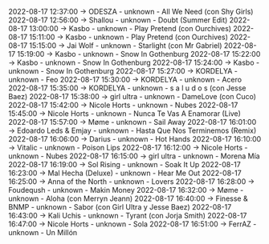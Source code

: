 2022-08-17 12:37:00 -> ODESZA - unknown - All We Need (con Shy Girls)
2022-08-17 12:56:00 -> Shallou - unknown - Doubt (Summer Edit)
2022-08-17 13:00:00 -> Kasbo - unknown - Play Pretend (con Ourchives)
2022-08-17 15:11:00 -> Kasbo - unknown - Play Pretend (con Ourchives)
2022-08-17 15:15:00 -> Jai Wolf - unknown - Starlight (con Mr Gabriel)
2022-08-17 15:19:00 -> Kasbo - unknown - Snow In Gothenburg
2022-08-17 15:22:00 -> Kasbo - unknown - Snow In Gothenburg
2022-08-17 15:24:00 -> Kasbo - unknown - Snow In Gothenburg
2022-08-17 15:27:00 -> KORDELYA - unknown - Feo
2022-08-17 15:30:00 -> KORDELYA - unknown - Acero
2022-08-17 15:35:00 -> KORDELYA - unknown - s a l u d o s (con Jesse Baez)
2022-08-17 15:38:00 -> girl ultra - unknown - DameLove (con Cuco)
2022-08-17 15:42:00 -> Nicole Horts - unknown - Nubes
2022-08-17 15:45:00 -> Nicole Horts - unknown - Nunca Te Vas A Enamorar (Live)
2022-08-17 15:57:00 -> Møme - unknown - Sail Away
2022-08-17 16:01:00 -> Edoardo Leds & Emjay - unknown - Hasta Que Nos Terminemos (Remix)
2022-08-17 16:06:00 -> Darius - unknown - Hot Hands
2022-08-17 16:10:00 -> Vitalic - unknown - Poison Lips
2022-08-17 16:12:00 -> Nicole Horts - unknown - Nubes
2022-08-17 16:15:00 -> girl ultra - unknown - Morena Mía
2022-08-17 16:19:00 -> Sol Rising - unknown - Soak It Up
2022-08-17 16:23:00 -> Mal Hecha (Deluxe) - unknown - Hear Me Out
2022-08-17 16:25:00 -> Anna of the North - unknown - Lovers
2022-08-17 16:28:00 -> Foudeqush - unknown - Makin Money
2022-08-17 16:32:00 -> Møme - unknown - Aloha (con Merryn Jeann)
2022-08-17 16:40:00 -> Finesse & BNMP - unknown - Sabor (con Girl Ultra y Jesse Baez)
2022-08-17 16:43:00 -> Kali Uchis - unknown - Tyrant (con Jorja Smith)
2022-08-17 16:47:00 -> Nicole Horts - unknown - Sola
2022-08-17 16:51:00 -> FerrAZ - unknown - Un Millón
